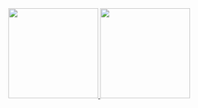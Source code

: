 <div>
<a href="https://github.com/seu-usuário-aqui">
<img loading="lazy" height="180em" src="https://github-readme-stats.vercel.app/api/top-langs/?username=seu-usuário-aqui&layout=compact&langs_count=7&theme=dracula"/>
<img loading="lazy" height="180em" src="https://github-readme-stats.vercel.app/api?username=seu-usuário-aqui&show_icons=true&theme=dracula&include_all_commits=true&count_private=true"/>
</div>

<!--
![Anurag's GitHub stats](https://github-readme-stats.vercel.app/api?username=AllTheGreat&theme=midnight-purple&show_icons=true)
![Top Langs](https://github-readme-stats.vercel.app/api/top-langs/?username=AllTheGreat&hide_progress=false&theme=midnight-purple)
-->
